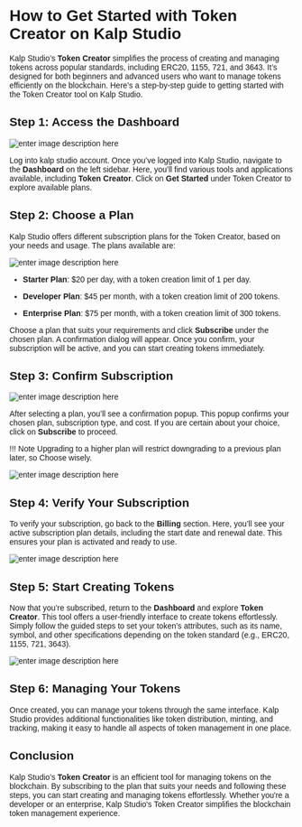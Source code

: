 <style> body {  font-family: "Source Sans 3", sans-serif!important; }</style>
<link href="https://fonts.googleapis.com/css2?family=Source+Sans+3:ital,wght@0,200..900;1,200..900&display=swap" rel="stylesheet">    <link rel="stylesheet" href="https://fonts.googleapis.com/icon?family=Material+Icons">

# How to Get Started with Token Creator on Kalp Studio

Kalp Studio’s **Token Creator** simplifies the process of creating and managing tokens across popular standards, including ERC20, 1155, 721, and 3643. It’s designed for both beginners and advanced users who want to manage tokens efficiently on the blockchain. Here’s a step-by-step guide to getting started with the Token Creator tool on Kalp Studio.

## Step 1: Access the Dashboard 

![enter image description here](https://docs-images-kalp-studio.s3.ap-south-1.amazonaws.com/Token+creator/1.png)

Log into kalp studio account. Once you’ve logged into Kalp Studio, navigate to the **Dashboard** on the left sidebar. Here, you’ll find various tools and applications available, including **Token Creator**. Click on **Get Started** under Token Creator to explore available plans. 

## Step 2: Choose a Plan

Kalp Studio offers different subscription plans for the Token Creator, based on your needs and usage. The plans available are:

![enter image description here](https://docs-images-kalp-studio.s3.ap-south-1.amazonaws.com/Token+creator/2.png)

-  **Starter Plan**: $20 per day, with a token creation limit of 1 per day.

-  **Developer Plan**: $45 per month, with a token creation limit of 200 tokens.

-  **Enterprise Plan**: $75 per month, with a token creation limit of 300 tokens.

Choose a plan that suits your requirements and click **Subscribe** under the chosen plan. A confirmation dialog will appear. Once you confirm, your subscription will be active, and you can start creating tokens immediately.

## Step 3: Confirm Subscription

![enter image description here](https://docs-images-kalp-studio.s3.ap-south-1.amazonaws.com/Token+creator/3.png)

After selecting a plan, you’ll see a confirmation popup. This popup confirms your chosen plan, subscription type, and cost. If you are certain about your choice, click on **Subscribe** to proceed. 

!!! Note 
    Upgrading to a higher plan will restrict downgrading to a previous plan later, so Choose wisely.

![enter image description here](https://docs-images-kalp-studio.s3.ap-south-1.amazonaws.com/Token+creator/4.png)

## Step 4: Verify Your Subscription

To verify your subscription, go back to the **Billing** section. Here, you’ll see your active subscription plan details, including the start date and renewal date. This ensures your plan is activated and ready to use.
  
![enter image description here](https://docs-images-kalp-studio.s3.ap-south-1.amazonaws.com/Token+creator/5.png)

## Step 5: Start Creating Tokens

Now that you’re subscribed, return to the **Dashboard** and explore **Token Creator**. This tool offers a user-friendly interface to create tokens effortlessly. Simply follow the guided steps to set your token’s attributes, such as its name, symbol, and other specifications depending on the token standard (e.g., ERC20, 1155, 721, 3643).

![enter image description here](https://docs-images-kalp-studio.s3.ap-south-1.amazonaws.com/Token+creator/6.png)

## Step 6: Managing Your Tokens

Once created, you can manage your tokens through the same interface. Kalp Studio provides additional functionalities like token distribution, minting, and tracking, making it easy to handle all aspects of token management in one place.

## Conclusion

Kalp Studio’s **Token Creator** is an efficient tool for managing tokens on the blockchain. By subscribing to the plan that suits your needs and following these steps, you can start creating and managing tokens effortlessly. Whether you're a developer or an enterprise, Kalp Studio's Token Creator simplifies the blockchain token management experience.